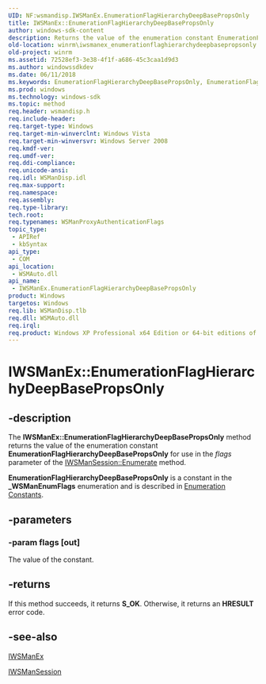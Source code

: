 ```yaml
---
UID: NF:wsmandisp.IWSManEx.EnumerationFlagHierarchyDeepBasePropsOnly
title: IWSManEx::EnumerationFlagHierarchyDeepBasePropsOnly
author: windows-sdk-content
description: Returns the value of the enumeration constant EnumerationFlagHierarchyDeepBasePropsOnly for use in the flags parameter of the IWSManSession::Enumerate method.
old-location: winrm\iwsmanex_enumerationflaghierarchydeepbasepropsonly.htm
old-project: winrm
ms.assetid: 72528ef3-3e38-4f1f-a686-45c3caa1d9d3
ms.author: windowssdkdev
ms.date: 06/11/2018
ms.keywords: EnumerationFlagHierarchyDeepBasePropsOnly, EnumerationFlagHierarchyDeepBasePropsOnly method [Windows Remote Management], EnumerationFlagHierarchyDeepBasePropsOnly method [Windows Remote Management],IWSManEx interface, IWSManEx interface [Windows Remote Management],EnumerationFlagHierarchyDeepBasePropsOnly method, IWSManEx.EnumerationFlagHierarchyDeepBasePropsOnly, IWSManEx::EnumerationFlagHierarchyDeepBasePropsOnly, winrm.iwsmanex_enumerationflaghierarchydeepbasepropsonly, wsmandisp/IWSManEx::EnumerationFlagHierarchyDeepBasePropsOnly
ms.prod: windows
ms.technology: windows-sdk
ms.topic: method
req.header: wsmandisp.h
req.include-header: 
req.target-type: Windows
req.target-min-winverclnt: Windows Vista
req.target-min-winversvr: Windows Server 2008
req.kmdf-ver: 
req.umdf-ver: 
req.ddi-compliance: 
req.unicode-ansi: 
req.idl: WSManDisp.idl
req.max-support: 
req.namespace: 
req.assembly: 
req.type-library: 
tech.root: 
req.typenames: WSManProxyAuthenticationFlags
topic_type:
 - APIRef
 - kbSyntax
api_type:
 - COM
api_location:
 - WSMAuto.dll
api_name:
 - IWSManEx.EnumerationFlagHierarchyDeepBasePropsOnly
product: Windows
targetos: Windows
req.lib: WSManDisp.tlb
req.dll: WSMAuto.dll
req.irql: 
req.product: Windows XP Professional x64 Edition or 64-bit editions of     Windows Server 2003
---
```


# IWSManEx::EnumerationFlagHierarchyDeepBasePropsOnly


## -description


The <b>IWSManEx::EnumerationFlagHierarchyDeepBasePropsOnly</b> method returns the value of the enumeration constant <b>EnumerationFlagHierarchyDeepBasePropsOnly</b> for use in the <i>flags</i> parameter of the <a href="https://msdn.microsoft.com/b1a4815e-93aa-4a30-a67e-c52fd06c1ee1">IWSManSession::Enumerate</a> method.

<b>EnumerationFlagHierarchyDeepBasePropsOnly</b> is a constant in the <b>_WSManEnumFlags</b> enumeration and is described in <a href="https://msdn.microsoft.com/c0f2763b-a549-43d5-84a6-8cebf33a1ea2">Enumeration Constants</a>.


## -parameters




### -param flags [out]

The value of the constant.


## -returns



If this method succeeds, it returns <b xmlns:loc="http://microsoft.com/wdcml/l10n">S_OK</b>. Otherwise, it returns an <b xmlns:loc="http://microsoft.com/wdcml/l10n">HRESULT</b> error code.




## -see-also




<a href="https://msdn.microsoft.com/23fdd9d9-4a78-4c01-8e5d-c8007f39d5d6">IWSManEx</a>



<a href="https://msdn.microsoft.com/3e016080-339f-4bda-bfd2-f912e090981f">IWSManSession</a>
 

 

